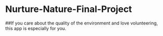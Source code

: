 # Nurture-Nature-Final-Project

##If you care about the quality of the environment and love volunteering, this app is especially for you.
